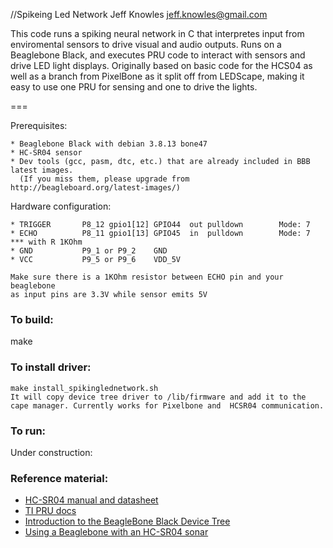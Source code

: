 //Spikeing Led Network
Jeff Knowles
jeff.knowles@gmail.com	


This code runs a spiking neural network in C that interpretes input from enviromental sensors to drive visual and audio outputs. Runs on a Beaglebone Black, and executes PRU code to interact with sensors and drive LED light displays. Originally based on basic code for the HCS04 as well as a branch from PixelBone as it split off from LEDScape, making it easy to use one PRU for sensing and one to drive the lights.    



===


Prerequisites:

	* Beaglebone Black with debian 3.8.13 bone47
	* HC-SR04 sensor
	* Dev tools (gcc, pasm, dtc, etc.) that are already included in BBB latest images.
	  (If you miss them, please upgrade from http://beagleboard.org/latest-images/)

Hardware configuration:

	* TRIGGER		P8_12 gpio1[12] GPIO44	out	pulldown		Mode: 7 
	* ECHO			P8_11 gpio1[13] GPIO45	in	pulldown		Mode: 7 *** with R 1KOhm
	* GND			P9_1 or P9_2	GND
	* VCC			P9_5 or P9_6	VDD_5V
	
	Make sure there is a 1KOhm resistor between ECHO pin and your beaglebone
	as input pins are 3.3V while sensor emits 5V

### To build:
make
### To install driver:

	make install_spikinglednetwork.sh
	It will copy device tree driver to /lib/firmware and add it to the cape manager. Currently works for Pixelbone and 	HCSR04 communication. 
	
### To run:
Under construction: 

	

### Reference material:

- [HC-SR04 manual and datasheet](http://www.cytron.com.my/viewProduct.php?pcode=SN-HC-SR04&name=Ultrasonic%20Ranging%20Module)
- [TI PRU docs](http://processors.wiki.ti.com/index.php/Programmable_Realtime_Unit_Software_Development)
- [Introduction to the BeagleBone Black Device Tree](https://learn.adafruit.com/introduction-to-the-beaglebone-black-device-tree/overview)
- [Using a Beaglebone with an HC-SR04 sonar](http://teknoman117.wordpress.com/2013/04/30/using-a-beaglebone-with-an-hc-sr04-sonar/)
